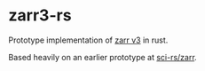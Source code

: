 # zarr3-rs

Prototype implementation of [zarr v3](https://zarr-specs.readthedocs.io/en/latest/v3/core/v3.0.html) in rust.

Based heavily on an earlier prototype at [sci-rs/zarr](https://github.com/sci-rs/zarr).
